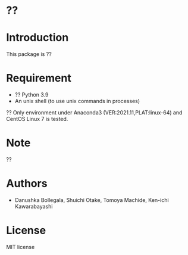 # ??
 
# Introduction

This package is ??
 
# Requirement
 
* ?? Python 3.9
* An unix shell (to use unix commands in processes)
 
?? Only environment under Anaconda3 (VER:2021.11,PLAT:linux-64) and CentOS Linux 7 is tested.
 
# Note

??
 
# Authors
 
* Danushka Bollegala, Shuichi Otake, Tomoya Machide, Ken-ichi Kawarabayashi
 
# License
 
MIT license
